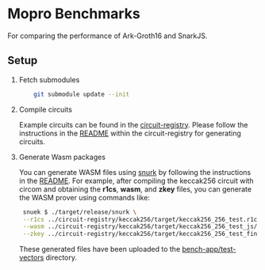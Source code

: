 # Mopro Benchmarks

For comparing the performance of Ark-Groth16 and SnarkJS.

## Setup

1. Fetch submodules

    ```sh
        git submodule update --init
    ```

2. Compile circuits

    Example circuits can be found in the [circuit-registry](./circuit-registry/).
    Please follow the instructions in the [README](./circuit-registry/README.md) within the circuit-registry for generating circuits.

3. Generate Wasm packages

   You can generate WASM files using [snurk](./snurk/) by following the instructions in the [README](./snurk/README.md).
   For example, after compiling the keccak256 circuit with circom and obtaining the **r1cs**, **wasm**, and **zkey** files, you can generate the WASM prover using commands like:
   ```sh
    snuek $ ./target/release/snurk \
    --r1cs ../circuit-registry/keccak256/target/keccak256_256_test.r1cs \
    --wasm ../circuit-registry/keccak256/target/keccak256_256_test_js/keccak256_256_test.wasm \
    --zkey ../circuit-registry/keccak256/target/keccak256_256_test_final.zkey
    ```

    These generated files have been uploaded to the [bench-app/test-vectors](./bench-app/test-vectors/) directory.